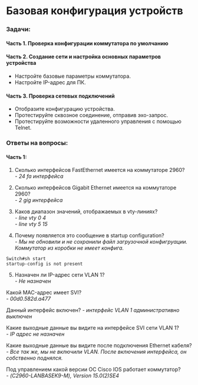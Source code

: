# Базовая конфигурация устройств
### Задачи:
#### Часть 1. Проверка конфигурации коммутатора по умолчанию
#### Часть 2. Создание сети и настройка основных параметров устройства
* Настройте базовые параметры коммутатора.
* Настройте IP-адрес для ПК.
#### Часть 3. Проверка сетевых подключений
* Отобразите конфигурацию устройства.
* Протестируйте сквозное соединение, отправив эхо-запрос.
* Протестируйте возможности удаленного управления с помощью Telnet.

### Ответы на вопросы:
#### Часть 1:
1. Сколько интерфейсов FastEthernet имеется на коммутаторе 2960?  
*- 24 fa интерфейса*  

2. Сколько интерфейсов Gigabit Ethernet имеется на коммутаторе 2960?  
*- 2  gig интерфейса*

3. Каков диапазон значений, отображаемых в vty-линиях?  
*- line vty 0 4*  
*- line vty 5 15*

4. Почему появляется это сообщение в startup configuration?  
*- Мы не обновили и не сохранили файл загрузочной конфигруации. Коммутатор из коробки не имеет конфига.*
```
Switch#sh start
startup-config is not present
```
5. Назначен ли IP-адрес сети VLAN 1?  
*- Не назначен*  

Какой MAC-адрес имеет SVI?  
*- 00d0.582d.a477*  

Данный интерфейс включен?
*- интерфейс VLAN 1 административно выключен*  

Какие выходные данные вы видите на интерфейсе SVI сети VLAN 1?  
*- IP адрес не назначен*

Какие выходные данные вы видите после подключения Ethernet кабеля?  
*- Все так же, мы не включили VLAN. После включения интерфейса, он собственно поднялся.*

Под управлением какой версии ОС Cisco IOS работает коммутатор?  
*- (C2960-LANBASEK9-M), Version 15.0(2)SE4*

